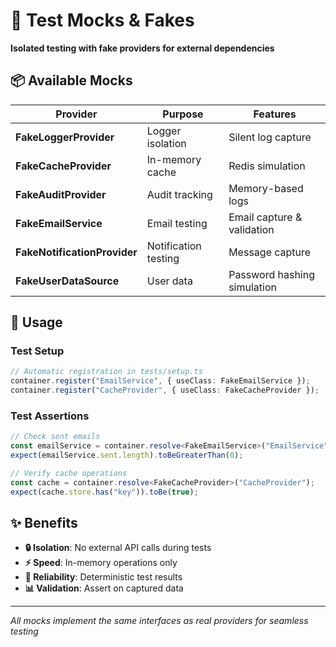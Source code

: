 # 🧪 Test Mocks & Fakes

**Isolated testing with fake providers for external dependencies**

## 📦 Available Mocks

| Provider                     | Purpose              | Features                    |
| ---------------------------- | -------------------- | --------------------------- |
| **FakeLoggerProvider**       | Logger isolation     | Silent log capture          |
| **FakeCacheProvider**        | In-memory cache      | Redis simulation            |
| **FakeAuditProvider**        | Audit tracking       | Memory-based logs           |
| **FakeEmailService**         | Email testing        | Email capture & validation  |
| **FakeNotificationProvider** | Notification testing | Message capture             |
| **FakeUserDataSource**       | User data            | Password hashing simulation |

## 🚀 Usage

### Test Setup

```typescript
// Automatic registration in tests/setup.ts
container.register("EmailService", { useClass: FakeEmailService });
container.register("CacheProvider", { useClass: FakeCacheProvider });
```

### Test Assertions

```typescript
// Check sent emails
const emailService = container.resolve<FakeEmailService>("EmailService");
expect(emailService.sent.length).toBeGreaterThan(0);

// Verify cache operations
const cache = container.resolve<FakeCacheProvider>("CacheProvider");
expect(cache.store.has("key")).toBe(true);
```

## ✨ Benefits

- **🔒 Isolation**: No external API calls during tests
- **⚡ Speed**: In-memory operations only
- **🎯 Reliability**: Deterministic test results
- **📊 Validation**: Assert on captured data

---

_All mocks implement the same interfaces as real providers for seamless testing_
